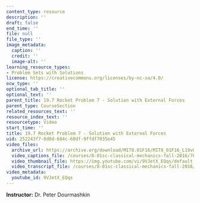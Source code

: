 ```yaml
---
content_type: resource
description: ''
draft: false
end_time: ''
file: null
file_type: ''
image_metadata:
  caption: ''
  credit: ''
  image-alt: ''
learning_resource_types:
- Problem Sets with Solutions
license: https://creativecommons.org/licenses/by-nc-sa/4.0/
ocw_type: ''
optional_tab_title: ''
optional_text: ''
parent_title: 19.7 Rocket Problem 7 - Solution with External Forces
parent_type: CourseSection
related_resources_text: ''
resource_index_text: ''
resourcetype: Video
start_time: ''
title: 19.7 Rocket Problem 7 - Solution with External Forces
uid: 252243f7-0d0d-684c-60df-9ffdf7035e45
video_files:
  archive_url: https://archive.org/download/MIT8.01F16/MIT8_01F16_L19v07_360p.mp4
  video_captions_file: /courses/8-01sc-classical-mechanics-fall-2016/76f53f4bf1255cbc86ba364c3d97ae1a_9VJetX_EQqs.vtt
  video_thumbnail_file: https://img.youtube.com/vi/9VJetX_EQqs/default.jpg
  video_transcript_file: /courses/8-01sc-classical-mechanics-fall-2016/adf8971afe976e633babc500e03ec232_9VJetX_EQqs.pdf
video_metadata:
  youtube_id: 9VJetX_EQqs
---
```

**Instructor:** Dr. Peter Dourmashkin